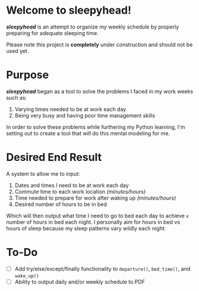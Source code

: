 # Welcome to sleepyhead!
***sleepyhead*** is an attempt to organize my weekly schedule by properly preparing for adequate sleeping time. 

Please note this project is **completely** under construction and should not be used yet.

# Purpose
***sleepyhead*** began as a tool to solve the problems I faced in my work weeks such as:

 1. Varying times needed to be at work each day
 2. Being very busy and having poor time management skills

In order to solve these problems while furthering my Python learning, I'm setting out to create a tool that will do this mental modeling for me. 

# Desired End Result
A system to allow me to input: 

 1. Dates and times I need to be at work each day
 2. Commute time to each work location *(minutes/hours)*
 3. Time needed to prepare for work after waking up *(minutes/hours)*
 4. Desired number of hours to be in bed

Which will then output what time I need to go to bed each day to achieve `x` number of hours in bed each night. I personally aim for hours in bed vs hours of sleep because my sleep patterns vary wildly each night.

# To-Do

 - [ ] Add try/else/except/finally functionality to `departure()`, `bed_time()`, and `wake_up()`
 - [ ] Ability to output daily and/or weekly schedule to PDF
